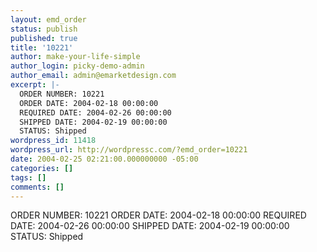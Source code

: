 ```yaml
---
layout: emd_order
status: publish
published: true
title: '10221'
author: make-your-life-simple
author_login: picky-demo-admin
author_email: admin@emarketdesign.com
excerpt: |-
  ORDER NUMBER: 10221
  ORDER DATE: 2004-02-18 00:00:00
  REQUIRED DATE: 2004-02-26 00:00:00
  SHIPPED DATE: 2004-02-19 00:00:00
  STATUS: Shipped
wordpress_id: 11418
wordpress_url: http://wordpressc.com/?emd_order=10221
date: 2004-02-25 02:21:00.000000000 -05:00
categories: []
tags: []
comments: []
---
```

ORDER NUMBER: 10221
ORDER DATE: 2004-02-18 00:00:00
REQUIRED DATE: 2004-02-26 00:00:00
SHIPPED DATE: 2004-02-19 00:00:00
STATUS: Shipped
